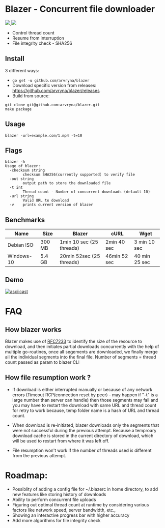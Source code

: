 # Blazer - Concurrent file downloader

<p align="left">
  <a href="https://goreportcard.com/report/github.com/arvryna/blazer">
    <img src="https://goreportcard.com/badge/github.com/arvryna/blazer" />
  </a>
   <a href="http://makeapullrequest.com">
    <img src="https://img.shields.io/badge/PRs-welcome-brightgreen.svg?style=flat-square" />
  </a>
</p>

- Control thread count
- Resume from interruption
- File integrity check - SHA256

## Install
3 different ways:
- ``` go get -u github.com/arvryna/blazer ```
- Download specific version from releases: https://github.com/arvryna/blazer/releases
- Build from source: 
```
git clone git@github.com:arvryna/blazer.git
make package
```

## Usage
``` blazer -url=example.com/1.mp4 -t=10  ```

## Flags 
```
blazer -h
Usage of blazer:
  -checksum string
    	checksum SHA256(currently supported) to verify file
  -out string
    	output path to store the downloaded file
  -t int
    	Thread count - Number of concurrent downloads (default 10)
  -url string
    	Valid URL to download
  -v	prints current version of blazer

```

## Benchmarks
| Name       |Size    | Blazer                  | cURL          | Wget         |
| -----------|--------| -----------             | ----          | -----        |
| Debian ISO | 300 MB | 1min 10 sec (25 threads)| 2min 40 sec   | 3 min 10 sec |
| Windows-10 | 5.4 GB | 20min 52sec (25 threads)| 46min 52 sec  | 40 min 25 sec|

## Demo
[![asciicast](https://asciinema.org/a/DInboSaUY2Ik9JIOcY4vZHRY9.svg)](https://asciinema.org/a/DInboSaUY2Ik9JIOcY4vZHRY9)

# FAQ

## How blazer works
Blazer makes use of [RFC7233](https://datatracker.ietf.org/doc/html/rfc7233) to identify the size of the resource to download, and then initiates partial downloads concurrently with the help of multiple go-routines, once all segements are downloaded, we finally merge all the individual segments into the final file. Number of segments = thread count passed as param to blazer CLI

## How file resumption work ?
* If download is either interrupted manually or because of any network errors (Timeout RCP(connection reset by peer) - may happen if "-t" is a large number than server can handle) then those segments may fail and you may have to restart the download with same URL and thread count for retry to work because, temp folder name is a hash of URL and thread count. 

* When download is re-initiated, blazer downloads only the segments that were not successful during the previous attempt. Because a temproary download cache is stored in the current directory of download, which will be used to restart from where it was left off.

* File resumption won't work if the number of threads used is different from the previous attempt.

# Roadmap:

* Possiblity of adding a config file for ~/.blazerc in home directory, to add new features like storing history of downloads
* Ability to perform concurrent file uploads
* Figuring out optimal thread count at runtime by considering various factors like network speed, server bandwidth, etc.,
* Showing an interactive progress bar with higher accuracy
* Add more algorithms for file integrity check
